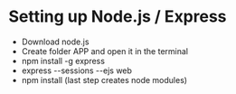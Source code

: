 Setting up Node.js / Express
===========

- Download node.js
- Create folder APP and open it in the terminal
- npm install -g express
- express --sessions --ejs web
- npm install
(last step creates node modules)

